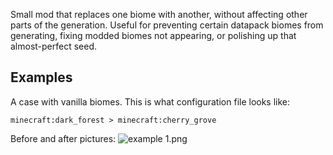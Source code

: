 Small mod that replaces one biome with another, without affecting other parts of the generation. 
Useful for preventing certain datapack biomes from generating, fixing modded biomes 
not appearing, or polishing up that almost-perfect seed.

## Examples

A case with vanilla biomes. This is what configuration file looks like:
```
minecraft:dark_forest > minecraft:cherry_grove
```
Before and after pictures:
![example 1.png](readme-files%2Fexample%201.png)

